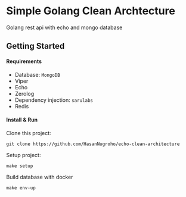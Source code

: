 # Simple Golang Clean Archtecture
Golang rest api with echo and mongo database

## Getting Started

#### Requirements

- Database: `MongoDB`
- Viper
- Echo
- Zerolog
- Dependency injection: `sarulabs`
- Redis

#### Install & Run
Clone this project:
```shell script
git clone https://github.com/HasanNugroho/echo-clean-architecture
```

Setup project:
```shell script
make setup
```

Build database with docker 
```shell script
make env-up
```